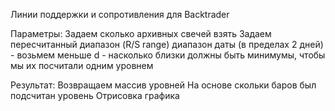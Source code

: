 Линии поддержки и сопротивления для Backtrader

Параметры:
Задаем сколько архивных свечей взять
Задаем пересчитанный диапазон (R/S range)
диапазон даты (в пределах 2 дней) - возьмем меньше
d - насколько близки должны быть минимумы, чтобы мы их посчитали одним уровнем

Результат:
Возвращаем массив уровней
На основе скольки баров был подсчитан уровень
Отрисовка графика
